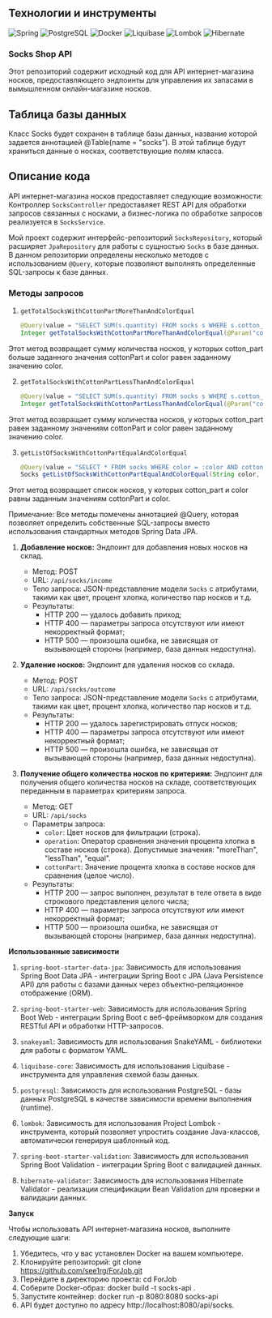 ## Технологии и инструменты

![Spring](https://img.shields.io/badge/-Spring-success?style=flat-square&logo=spring)
![PostgreSQL](https://img.shields.io/badge/-PostgreSQL-blue?style=flat-square&logo=postgresql)
![Docker](https://img.shields.io/badge/-Docker-informational?style=flat-square&logo=docker)
![Liquibase](https://img.shields.io/badge/-Liquibase-blueviolet?style=flat-square&logo=liquibase)
![Lombok](https://img.shields.io/badge/-Lombok-orange?style=flat-square&logo=lombok)
![Hibernate](https://img.shields.io/badge/-Hibernate-red?style=flat-square&logo=hibernate)

### Socks Shop API 

Этот репозиторий содержит исходный код для API интернет-магазина носков, предоставляющего эндпоинты для управления их запасами в вымышленном онлайн-магазине носков.

## Таблица базы данных
Класс Socks будет сохранен в таблице базы данных, название которой задается аннотацией @Table(name = "socks"). В этой таблице будут храниться данные о носках, соответствующие полям класса.

## Описание кода

API интернет-магазина носков предоставляет следующие возможности:
Контроллер `SocksController` предоставляет REST API для обработки запросов связанных с носками, а бизнес-логика по обработке запросов реализуется в `SocksService`.


Мой проект содержит интерфейс-репозиторий `SocksRepository`, который расширяет `JpaRepository` для работы с сущностью `Socks` в базе данных. В данном репозитории определены несколько методов с использованием `@Query`, которые позволяют выполнять определенные SQL-запросы к базе данных.

### Методы запросов

1. `getTotalSocksWithCottonPartMoreThanAndColorEqual`

   ```java
   @Query(value = "SELECT SUM(s.quantity) FROM socks s WHERE s.cotton_part > :cottonPart AND s.color = :color", nativeQuery = true)
   Integer getTotalSocksWithCottonPartMoreThanAndColorEqual(@Param("cottonPart") int cottonPart, @Param("color") String color);

Этот метод возвращает сумму количества носков, у которых cotton_part больше заданного значения cottonPart и color равен заданному значению color.

2. `getTotalSocksWithCottonPartLessThanAndColorEqual`

   ```java
   @Query(value = "SELECT SUM(s.quantity) FROM socks s WHERE s.cotton_part < :cottonPart AND s.color = :color", nativeQuery = true)
   Integer getTotalSocksWithCottonPartLessThanAndColorEqual(@Param("cottonPart") int cottonPart, @Param("color") String color);

Этот метод возвращает сумму количества носков, у которых cotton_part равен заданному значениям cottonPart и color равен заданному значению color.

3. `getListOfSocksWithCottonPartEqualAndColorEqual`

   ```java
   @Query(value = "SELECT * FROM socks WHERE color = :color AND cotton_part = :cottonPart", nativeQuery = true)
   Socks getListOfSocksWithCottonPartEqualAndColorEqual(String color, int cottonPart);

Этот метод возвращает список носков, у которых cotton_part и color равны заданным значениям cottonPart и color.

Примечание: Все методы помечены аннотацией @Query, которая позволяет определить собственные SQL-запросы вместо использования стандартных методов Spring Data JPA.

1. **Добавление носков:** Эндпоинт для добавления новых носков на склад.

    - Метод: POST
    - URL: `/api/socks/income`
    - Тело запроса: JSON-представление модели `Socks` с атрибутами, такими как цвет, процент хлопка, количество пар носков и т.д.
    - Результаты:
        - HTTP 200 — удалось добавить приход;
        - HTTP 400 — параметры запроса отсутствуют или имеют некорректный формат;
        - HTTP 500 — произошла ошибка, не зависящая от вызывающей стороны (например, база данных недоступна).

2. **Удаление носков:** Эндпоинт для удаления носков со склада.

    - Метод: POST
    - URL: `/api/socks/outcome`
    - Тело запроса: JSON-представление модели `Socks` с атрибутами, такими как цвет, процент хлопка, количество пар носков и т.д.
    - Результаты:
        - HTTP 200 — удалось зарегистрировать отпуск носков;
        - HTTP 400 — параметры запроса отсутствуют или имеют некорректный формат;
        - HTTP 500 — произошла ошибка, не зависящая от вызывающей стороны (например, база данных недоступна).

3. **Получение общего количества носков по критериям:** Эндпоинт для получения общего количества носков на складе, соответствующих переданным в параметрах критериям запроса.

    - Метод: GET
    - URL: `/api/socks`
    - Параметры запроса:
        - `color`: Цвет носков для фильтрации (строка).
        - `operation`: Оператор сравнения значения процента хлопка в составе носков (строка). Допустимые значения: "moreThan", "lessThan", "equal".
        - `cottonPart`: Значение процента хлопка в составе носков для сравнения (целое число).
    - Результаты:
        - HTTP 200 — запрос выполнен, результат в теле ответа в виде строкового представления целого числа;
        - HTTP 400 — параметры запроса отсутствуют или имеют некорректный формат;
        - HTTP 500 — произошла ошибка, не зависящая от вызывающей стороны (например, база данных недоступна).

**Использованные зависимости**

1. `spring-boot-starter-data-jpa`: Зависимость для использования Spring Boot Data JPA - интеграции Spring Boot с JPA (Java Persistence API) для работы с базами данных через объектно-реляционное отображение (ORM).

2. `spring-boot-starter-web`: Зависимость для использования Spring Boot Web - интеграции Spring Boot с веб-фреймворком для создания RESTful API и обработки HTTP-запросов.

3. `snakeyaml`: Зависимость для использования SnakeYAML - библиотеки для работы с форматом YAML.

4. `liquibase-core`: Зависимость для использования Liquibase - инструмента для управления схемой базы данных.

5. `postgresql`: Зависимость для использования PostgreSQL - базы данных PostgreSQL в качестве зависимости времени выполнения (runtime).

6. `lombok`: Зависимость для использования Project Lombok - инструмента, который позволяет упростить создание Java-классов, автоматически генерируя шаблонный код.

7. `spring-boot-starter-validation`: Зависимость для использования Spring Boot Validation - интеграции Spring Boot с валидацией данных.

8. `hibernate-validator`: Зависимость для использования Hibernate Validator - реализации спецификации Bean Validation для проверки и валидации данных.

**Запуск**

Чтобы использовать API интернет-магазина носков, выполните следующие шаги:

1. Убедитесь, что у вас установлен Docker на вашем компьютере.
2. Клонируйте репозиторий: git clone https://github.com/see1rg/ForJob.git
3. Перейдите в директорию проекта: cd ForJob
4. Соберите Docker-образ: docker build -t socks-api .
5. Запустите контейнер: docker run -p 8080:8080 socks-api
6. API будет доступно по адресу http://localhost:8080/api/socks.
